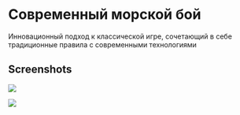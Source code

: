 
# Современный морской бой

Инновационный подход к классической игре, сочетающий в себе традиционные правила с современными технологиями


## Screenshots

![](https://i.postimg.cc/cL1k2s2x/5244457288541006558-1.jpg)

![](https://i.postimg.cc/cLDkNpGQ/5303333254285356316.jpg)
